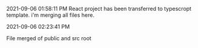 2021-09-06 01:58:11 PM
React project has been transferred to typescropt template. i'm merging all files here.

2021-09-06 02:23:41 PM

File merged of public and src root